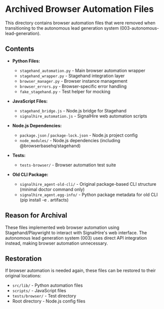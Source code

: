 # Archived Browser Automation Files

This directory contains browser automation files that were removed when transitioning to the autonomous lead generation system (003-autonomous-lead-generation).

## Contents

- **Python Files:**
  - `stagehand_automation.py` - Main browser automation wrapper
  - `stagehand_wrapper.py` - Stagehand integration layer 
  - `browser_manager.py` - Browser instance management
  - `browser_errors.py` - Browser-specific error handling
  - `fake_stagehand.py` - Test helper for mocking

- **JavaScript Files:**
  - `stagehand_bridge.js` - Node.js bridge for Stagehand
  - `signalhire_automation.js` - SignalHire web automation scripts

- **Node.js Dependencies:**
  - `package.json` / `package-lock.json` - Node.js project config
  - `node_modules/` - Node.js dependencies (including @browserbasehq/stagehand)

- **Tests:**
  - `tests-browser/` - Browser automation test suite

- **Old CLI Package:**
  - `signalhire_agent-old-cli/` - Original package-based CLI structure (minimal doctor command only)
  - `signalhire_agent.egg-info/` - Python package metadata for old CLI (pip install -e . artifacts)

## Reason for Archival

These files implemented web browser automation using Stagehand/Playwright to interact with SignalHire's web interface. The autonomous lead generation system (003) uses direct API integration instead, making browser automation unnecessary.

## Restoration

If browser automation is needed again, these files can be restored to their original locations:
- `src/lib/` - Python automation files
- `scripts/` - JavaScript files  
- `tests/browser/` - Test directory
- Root directory - Node.js config files